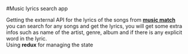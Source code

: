 #Music lyrics search app

Getting the external API for the lyrics of the songs from <a href="https://developer.musixmatch.com/">**music match**</a>
<br>
you can search for any songs and get the lyrics, you will get some extra infos such as name of the artist, genre, album and if there is any explicit word in the lyric.
<br>
Using **redux** for managing the state